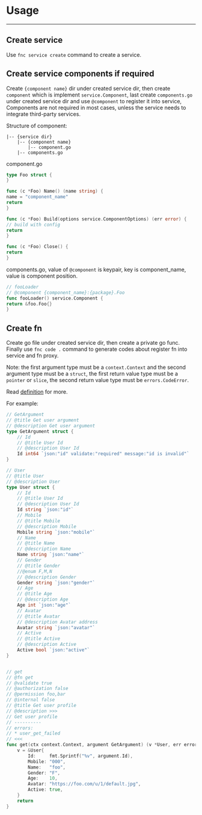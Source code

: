 # Usage

---

## Create service

Use `fnc service create` command to create a service.

## Create service components if required

Create `{component name}` dir under created service dir,
then create `component` which is implement `service.Component`,
last create `components.go` under created service dir and use `@component` to register it into service,
Components are not required in most cases,
unless the service needs to integrate third-party services.

Structure of component:

```text
|-- {service dir}
    |-- {component name}
        |-- component.go
    |-- components.go
```

component.go

```go
type Foo struct {
}

func (c *Foo) Name() (name string) {
name = "component_name"
return
}

func (c *Foo) Build(options service.ComponentOptions) (err error) {
// build with config
return
}

func (c *Foo) Close() {
return
}
```

components.go, value of `@component` is keypair, key is component_name, value is component position.

```go
// fooLoader
// @component {component_name}:{package}.Foo
func fooLoader() service.Component {
return &foo.Foo{}
}
```

## Create fn

Create go file under created service dir, then create a private go func.
Finally use `fnc code .` command to generate codes about register fn into service and fn proxy.

Note: the first argument type must be a `context.Context` and the second argument type must be a `struct`, the first
return value type must be a `pointer` or `slice`, the second return value type must be `errors.CodeError`.

Read [definition](https://github.com/aacfactory/fns/blob/main/docs/definition.md) for more.

For example:

```go
// GetArgument
// @title Get user argument
// @description Get user argument
type GetArgument struct {
    // Id
    // @title User Id
    // @description User Id
    Id int64 `json:"id" validate:"required" message:"id is invalid"`
}

// User
// @title User
// @description User
type User struct {
    // Id
    // @title User Id
    // @description User Id
    Id string `json:"id"`
    // Mobile
    // @title Mobile
    // @description Mobile
    Mobile string `json:"mobile"`
    // Name
    // @title Name
    // @description Name
    Name string `json:"name"`
    // Gender
    // @title Gender 
    //@enum F,M,N
    // @description Gender
    Gender string `json:"gender"`
    // Age
    // @title Age
    // @description Age
    Age int `json:"age"`
    // Avatar
    // @title Avatar
    // @description Avatar address
    Avatar string `json:"avatar"`
    // Active
    // @title Active
    // @description Active
    Active bool `json:"active"`
}


// get
// @fn get
// @validate true
// @authorization false
// @permission foo,bar
// @internal false
// @title Get user profile
// @description >>>
// Get user profile
// ----------
// errors:
// * user_get_failed
// <<<
func get(ctx context.Context, argument GetArgument) (v *User, err errors.CodeError) {
    v = &User{
        Id:     fmt.Sprintf("%v", argument.Id),
        Mobile: "000",
        Name:   "foo",
        Gender: "F",
        Age:    10,
        Avatar: "https://foo.com/u/1/default.jpg",
        Active: true,
    }
    return
}

```
